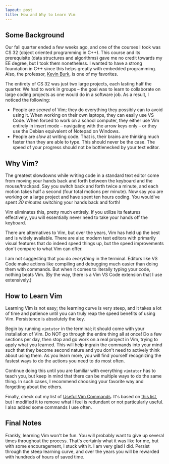 ```yaml
---
layout: post
title: How and Why to Learn Vim
---
```


## Some Background
Our fall quarter ended a few weeks ago, and one of the courses I took was CS 32 (object oriented programming in C++). This course and its prerequisite (data structures and algorithms) gave me no credit towards my EE degree, but I took them nonetheless. I wanted to have a strong foundation in C++ since this helps greatly with embedded programming. Also, the professor, [Kevin Burk](https://github.com/xavierholt), is one of my favorites.

The entirety of CS 32 was just two large projects, each lasting half the quarter. We had to work in groups – the goal was to learn to collaborate on large coding projects as one would do in a software job. As a result, I noticed the following:

- People are *scared* of Vim; they do everything they possibly can to avoid using it. When working on their own laptops, they can easily use VS Code. When forced to work on a school computer, they either use Vim entirely in insert mode – navigating with the arrow keys only – or they use the Debian equivalent of Notepad on Windows.
- People are *slow* at writing code. That is, their brains are thinking much faster than they are able to type. This should never be the case. The speed of your progress should not be bottlenecked by your text editor.

## Why Vim?
The greatest slowdowns while writing code in a standard text editor come from moving your hands back and forth between the keyboard and the mouse/trackpad. Say you switch back and forth twice a minute, and each motion takes half a second (four total motions per minute). Now say you are working on a large project and have spent ten hours coding. You would've spent *20 minutes* switching your hands back and forth!

Vim eliminates this, pretty much entirely. If you utilize its features effectively, you will essentially never need to take your hands off the keyboard.

There are alternatives to Vim, but over the years, Vim has held up the best and is widely available. There are also modern text editors with primarily visual features that do indeed speed things up, but the speed improvements don't compare to what Vim can offer.

I am not suggesting that you do *everything* in the terminal. Editors like VS Code make actions like compiling and debugging much easier than doing them with commands. But when it comes to literally typing your code, nothing beats Vim. (By the way, there is a Vim VS Code extension that I use extensively.)

## How to Learn Vim
Learning Vim is not easy; the learning curve is very steep, and it takes a lot of time and patience until you can truly reap the speed benefits of using Vim. Persistence is absolutely the key.

Begin by running `vimtutor` in the terminal; it should come with your installation of Vim. Do NOT go through the entire thing all at once! Do a few sections per day, then stop and go work on a real project in Vim, trying to apply what you learned. This will help ingrain the commands into your mind such that they become second nature and you don't need to actively think about using them. As you learn more, you will find yourself recognizing the fastest ways to do the actions you need to do most often.

Continue doing this until you are familiar with everything `vimtutor` has to teach you, but keep in mind that there can be multiple ways to do the same thing. In such cases, I recommend choosing your favorite way and forgetting about the others.

Finally, check out my list of [Useful Vim Commands](https://sar-mango.github.io/pages/useful-vim-commands). It's based on [this list](https://vim.rtorr.com), but I modified it to remove what I feel is redundant or not particularly useful. I also added some commands I use often.

## Final Notes
Frankly, learning Vim won't be fun. You will probably want to give up several times throughout the process. That's certainly what it was like for me, but with some encouragement, I stuck with it. I am very glad I did. Persist through the steep learning curve, and over the years you will be rewarded with hundreds of hours of saved time.
